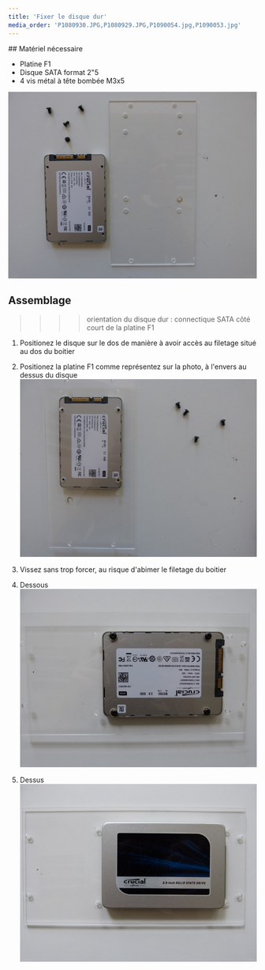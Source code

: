 ```yaml
---
title: 'Fixer le disque dur'
media_order: 'P1080930.JPG,P1080929.JPG,P1090054.jpg,P1090053.jpg'
---
```


## Matériel nécessaire 
* Platine F1
* Disque SATA format 2"5
* 4 vis métal à tête bombée M3x5  

![](P1090054.jpg)

## Assemblage 
>>>> orientation du disque dur :  connectique SATA côté court de la platine F1

1. Positionez le disque sur le dos de manière à avoir accès au filetage situé au dos du boitier
2. Positionez la platine F1 comme représentez sur la photo, à l'envers au dessus du disque   
![](P1090053.jpg)
3. Vissez sans trop forcer, au risque d'abimer le filetage du boitier  

4. Dessous   
![](P1080929.JPG)
5. Dessus  
![](P1080930.JPG)